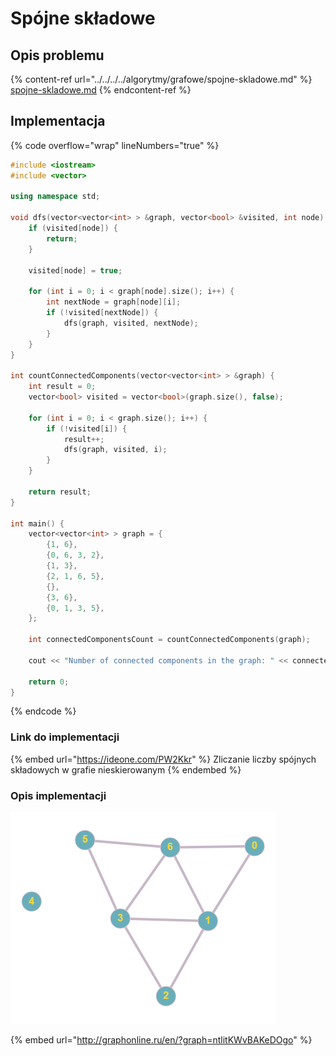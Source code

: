 # Spójne składowe

## Opis problemu

{% content-ref url="../../../../algorytmy/grafowe/spojne-skladowe.md" %}
[spojne-skladowe.md](../../../../algorytmy/grafowe/spojne-skladowe.md)
{% endcontent-ref %}

## Implementacja

{% code overflow="wrap" lineNumbers="true" %}
```cpp
#include <iostream>
#include <vector>

using namespace std;

void dfs(vector<vector<int> > &graph, vector<bool> &visited, int node) {
    if (visited[node]) {
        return;
    }

    visited[node] = true;
    
    for (int i = 0; i < graph[node].size(); i++) {
        int nextNode = graph[node][i];
        if (!visited[nextNode]) {
            dfs(graph, visited, nextNode);
        }
    }
}

int countConnectedComponents(vector<vector<int> > &graph) {
    int result = 0;
    vector<bool> visited = vector<bool>(graph.size(), false);
    
    for (int i = 0; i < graph.size(); i++) {
        if (!visited[i]) {
            result++;
            dfs(graph, visited, i);
        }
    }

    return result;
}

int main() {
    vector<vector<int> > graph = {
		{1, 6}, 
		{0, 6, 3, 2},
		{1, 3},
		{2, 1, 6, 5},
		{},
		{3, 6},
		{0, 1, 3, 5},
	};
	
	int connectedComponentsCount = countConnectedComponents(graph);

    cout << "Number of connected components in the graph: " << connectedComponentsCount << endl;

    return 0;
}
```
{% endcode %}

### Link do implementacji

{% embed url="https://ideone.com/PW2Kkr" %}
Zliczanie liczby spójnych składowych w grafie nieskierowanym
{% endembed %}

### Opis implementacji

![Przykładowy graf wykorzystany w implementacji](../../../../.gitbook/assets/example_graph_disconnected.png)

{% embed url="http://graphonline.ru/en/?graph=ntlitKWvBAKeDOgo" %}